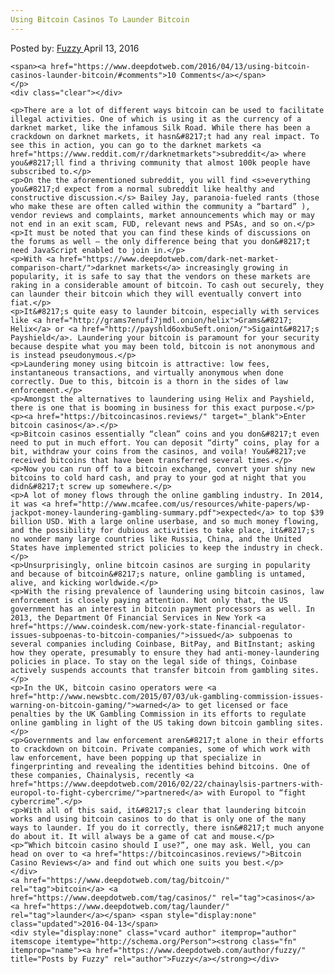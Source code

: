 ```yaml
---
Using Bitcoin Casinos To Launder Bitcoin
---
```

<article class="post-listing post-13715 post type-post status-publish format-standard has-post-thumbnail hentry  tag-bitcoin tag-casinos tag-launder">
    <div class="post-inner">
        <span>Posted by: <a href="https://www.deepdotweb.com/author/fuzzy/" title="">Fuzzy </a></span>
    <span>April 13, 2016</span>
    
    <span><a href="https://www.deepdotweb.com/2016/04/13/using-bitcoin-casinos-launder-bitcoin/#comments">10 Comments</a></span>
    </p>
    <div class="clear"></div>
    
    <p>There are a lot of different ways bitcoin can be used to facilitate illegal activities. One of which is using it as the currency of a darknet market, like the infamous Silk Road. While there has been a crackdown on darknet markets, it hasn&#8217;t had any real impact. To see this in action, you can go to the darknet markets <a href="https://www.reddit.com/r/darknetmarkets">subreddit</a> where you&#8217;ll find a thriving community that almost 100k people have subscribed to.</p>
    <p>On the the aforementioned subreddit, you will find <s>everything you&#8217;d expect from a normal subreddit like healthy and constructive discussion.</s> Bailey Jay, paranoia-fueled rants (those who make these are often called within the community a “bartard” ), vendor reviews and complaints, market announcements which may or may not end in an exit scam, FUD, relevant news and PSAs, and so on.</p>
    <p>It must be noted that you can find these kinds of discussions on the forums as well – the only difference being that you don&#8217;t need JavaScript enabled to join in.</p>
    <p>With <a href="https://www.deepdotweb.com/dark-net-market-comparison-chart/">darknet markets</a> increasingly growing in popularity, it is safe to say that the vendors on these markets are raking in a considerable amount of bitcoin. To cash out securely, they can launder their bitcoin which they will eventually convert into fiat.</p>
    <p>It&#8217;s quite easy to launder bitcoin, especially with services like <a href="http://grams7enufi7jmdl.onion/helix">Grams&#8217; Helix</a> or <a href="http://payshld6oxbu5eft.onion/">Sigaint&#8217;s Payshield</a>. Laundering your bitcoin is paramount for your security because despite what you may been told, bitcoin is not anonymous and is instead pseudonymous.</p>
    <p>Laundering money using bitcoin is attractive: low fees, instantaneous transactions, and virtually anonymous when done correctly. Due to this, bitcoin is a thorn in the sides of law enforcement.</p>
    <p>Amongst the alternatives to laundering using Helix and Payshield, there is one that is booming in business for this exact purpose.</p>
    <p><a href="https://bitcoincasinos.reviews/" target="_blank">Enter bitcoin casinos</a>.</p>
    <p>Bitcoin casinos essentially “clean” coins and you don&#8217;t even need to put in much effort. You can deposit “dirty” coins, play for a bit, withdraw your coins from the casinos, and voila! You&#8217;ve received bitcoins that have been transferred several times.</p>
    <p>Now you can run off to a bitcoin exchange, convert your shiny new bitcoins to cold hard cash, and pray to your god at night that you didn&#8217;t screw up somewhere.</p>
    <p>A lot of money flows through the online gambling industry. In 2014, it was <a href="http://www.mcafee.com/us/resources/white-papers/wp-jackpot-money-laundering-gambling-summary.pdf">expected</a> to top $39 billion USD. With a large online userbase, and so much money flowing, and the possibility for dubious activities to take place, it&#8217;s no wonder many large countries like Russia, China, and the United States have implemented strict policies to keep the industry in check.</p>
    <p>Unsurprisingly, online bitcoin casinos are surging in popularity and because of bitcoin&#8217;s nature, online gambling is untamed, alive, and kicking worldwide.</p>
    <p>With the rising prevalence of laundering using bitcoin casinos, law enforcement is closely paying attention. Not only that, the US government has an interest in bitcoin payment processors as well. In 2013, the Department Of Financial Services in New York <a href="https://www.coindesk.com/new-york-state-financial-regulator-issues-subpoenas-to-bitcoin-companies/">issued</a> subpoenas to several companies including Coinbase, BitPay, and BitInstant; asking how they operate, presumably to ensure they had anti-money-laundering policies in place. To stay on the legal side of things, Coinbase actively suspends accounts that transfer bitcoin from gambling sites.</p>
    <p>In the UK, bitcoin casino operators were <a href="http://www.newsbtc.com/2015/07/03/uk-gambling-commission-issues-warning-on-bitcoin-gaming/">warned</a> to get licensed or face penalties by the UK Gambling Commission in its efforts to regulate online gambling in light of the US taking down bitcoin gambling sites.</p>
    <p>Governments and law enforcement aren&#8217;t alone in their efforts to crackdown on bitcoin. Private companies, some of which work with law enforcement, have been popping up that specialize in fingerprinting and revealing the identities behind bitcoins. One of these companies, Chainalysis, recently <a href="https://www.deepdotweb.com/2016/02/22/chainaylsis-partners-with-europol-to-fight-cybercrime/">partnered</a> with Europol to “fight cybercrime”.</p>
    <p>With all of this said, it&#8217;s clear that laundering bitcoin works and using bitcoin casinos to do that is only one of the many ways to launder. If you do it correctly, there isn&#8217;t much anyone do about it. It will always be a game of cat and mouse.</p>
    <p>“Which bitcoin casino should I use?”, one may ask. Well, you can head on over to <a href="https://bitcoincasinos.reviews/">Bitcoin Casino Reviews</a> and find out which one suits you best.</p>
    </div>
    <a href="https://www.deepdotweb.com/tag/bitcoin/" rel="tag">bitcoin</a> <a href="https://www.deepdotweb.com/tag/casinos/" rel="tag">casinos</a> <a href="https://www.deepdotweb.com/tag/launder/" rel="tag">launder</a></span> <span style="display:none" class="updated">2016-04-13</span>
    <div style="display:none" class="vcard author" itemprop="author" itemscope itemtype="http://schema.org/Person"><strong class="fn" itemprop="name"><a href="https://www.deepdotweb.com/author/fuzzy/" title="Posts by Fuzzy" rel="author">Fuzzy</a></strong></div>
    
